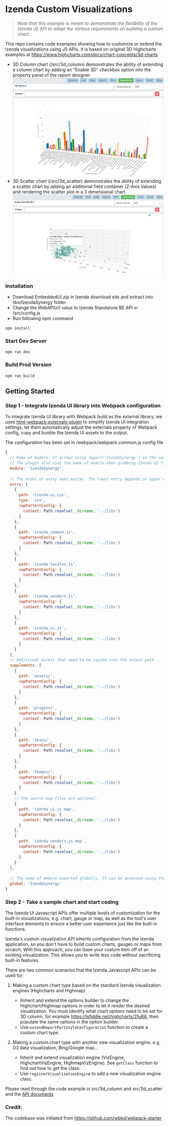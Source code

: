 # Izenda Custom Visualizations

> _Note that this example is meant to demonstrate the flexibility of the Izenda JS API to adopt the various requirements on building a custom chart._

This repo contains code examples showing how to customize or extend the Izenda visualizations using JS APIs. It is based on original 3D Highcharts examples at https://www.highcharts.com/docs/chart-concepts/3d-charts

- 3D Column chart (/src/3d_column) demonstrates the ability of extending a column chart by adding an "Enable 3D" checkbox option into the property panel of the report designer.
  ![3D Column Chart](docs/imgs/3DColumn_Chart.png)
- 3D Scatter chart (/src/3d_scatter) demonstrates the ability of extending a scatter chart by adding an additional field container (Z-Axis Values) and rendering the scatter plot in a 3 dimensional chart.
  ![3D Scatter Chart](docs/imgs/3D_Scatter.png)

### Installation

- Download EmbeddedUI.zip in Izenda download site and extract into libs/IzendaSynergy folder
- Change the WebAPIUrl value to Izenda Standalone BE API in /src/config.js
- Run following npm command

```
npm install
```

### Start Dev Server

```
npm run dev
```

### Build Prod Version

```
npm run build
```

## Getting Started

### Step 1 - Integrate Izenda UI library into Webpack configuration

To integrate Izenda UI library with Webpack build as the external library, we uses [html-webpack-externals-plugin](https://www.npmjs.com/package/html-webpack-externals-plugin) to simplify Izenda UI integration settings, let them automatically adjust the externals property of Webpack config, copy and bunble the Izenda UI assets to the output.

The configuration has been set in /webpack/webpack.common.js config file

```javascript
{
  // Name of module. It allows using import('IzendaSynergy') in the code regardless its location.
  // The plugin also uses the name of module when probbing Izenda UI file assets under /libs folder which is configured as the context path.
  module: 'IzendaSynergy',

  // The order of entry does matter. The lower entry depends on upper entry.
  entry: [
    {
      path: 'izenda-ui.css',
      type: 'css',
      cwpPatternConfig: {
        context: Path.resolve(__dirname, '../libs')
      }
    },
    {
      path: 'izenda_common.js',
      cwpPatternConfig: {
        context: Path.resolve(__dirname, '../libs')
      }
    },
    {
      path: 'izenda_locales.js',
      cwpPatternConfig: {
        context: Path.resolve(__dirname, '../libs')
      }
    },
    {
      path: 'izenda_vendors.js',
      cwpPatternConfig: {
        context: Path.resolve(__dirname, '../libs')
      }
    },
    {
      path: 'izenda_ui.js',
      cwpPatternConfig: {
        context: Path.resolve(__dirname, '../libs')
      }
    }
  ],
  // Additional assets that need to be copied into the output path
  supplements: [
    {
      path: 'assets/',
      cwpPatternConfig: {
        context: Path.resolve(__dirname, '../libs')
      }
    },
    {
      path: 'plugins/',
      cwpPatternConfig: {
        context: Path.resolve(__dirname, '../libs')
      }
    },
    {
      path: 'skins/',
      cwpPatternConfig: {
        context: Path.resolve(__dirname, '../libs')
      }
    },
    {
      path: 'themes/',
      cwpPatternConfig: {
        context: Path.resolve(__dirname, '../libs')
      }
    },
    // The source map files are optional.
    {
      path: 'izenda_ui.js.map',
      cwpPatternConfig: {
        context: Path.resolve(__dirname, '../libs')
      }
    },
    {
      path: 'izenda_vendors.js.map',
      cwpPatternConfig: {
        context: Path.resolve(__dirname, '../libs')
      }
    }
  ],

  // The name of module exported globally. It can be accessed using the global name.
  global: 'IzendaSynergy'
}
```

### Step 2 - Take a sample chart and start coding

The Izenda UI Javascript APIs offer multiple levels of customization for the built-in visualizations, e.g. chart, gauge or map, as well as the tool's user interface elements to ensure a better user experience just like the built-in functions.

Izenda's custom visualization API inherits configuration from the Izenda application, so you don't have to build custom charts, gauges or maps from scratch. With this approach, you can base your custom item off of an existing visualization. This allows you to write less code without sacrificing built-in features.

There are two common scenarios that the Izenda Javascript APIs can be used for:

1.  Making a custom chart type based on the standard Izenda visualization engines (Highcharts and Highmap)

    - IInherit and extend the options builder to change the Highchart/Highmap options in order to let it render the desired visualization. You must identify what chart options need to be set for 3D column, for example https://jsfiddle.net/highcharts/2fuRA, then populate the same options in the option builder.
    - Use `extendReportPartStyleConfiguration` function to create a custom chart type.

2.  Making a custom chart type with another new visualization engine, e.g. D3 data visualization, Bing/Google map...

    - Inherit and extend visualization engine (VizEngine, HighchartVizEngine, HighmapVizEngine). See `getClass` function to find out how to get the class.
    - Use `registerVisualizationEngine` to add a new visualization engine class.

Please read through the code example in src/3d_column and src/3d_scatter and the [API documents](https://www.izenda.com/docs/dev/api_frontend_integration.html)

### Credit:

The codebase was initiated from https://github.com/wbkd/webpack-starter
